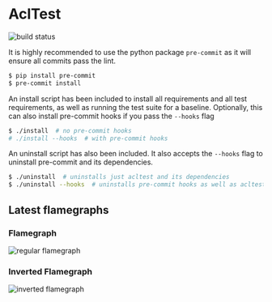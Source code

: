 # AclTest
![build status](https://github.com/taliamax/acltest/workflows/build/badge.svg)


It is highly recommended to use the python package `pre-commit` as it will ensure all commits pass the lint.

```bash
$ pip install pre-commit
$ pre-commit install
```

An install script has been included to install all requirements and all test requirements, as well as running the test suite for a baseline. Optionally, this can also install pre-commit hooks if you pass the `--hooks` flag

```bash
$ ./install  # no pre-commit hooks
# ./install --hooks  # with pre-commit hooks
```

An uninstall script has also been included. It also accepts the `--hooks` flag to uninstall pre-commit and its dependencies.

```bash
$ ./uninstall  # uninstalls just acltest and its dependencies
$ ./uninstall --hooks  # uninstalls pre-commit hooks as well as acltest
```


## Latest flamegraphs

### Flamegraph
![regular flamegraph](./flamegraph/latest.svg)

### Inverted Flamegraph
![inverted flamegraph](./flamegraph/latest_inverted.svg)
